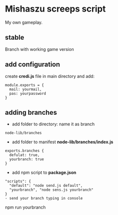 # Mishaszu screeps script

My own gameplay.


## stable

Branch with working game version

## add configuration
create **credi.js** file in main directory and add:
```
module.exports = {
  mail: yourmail,
  pas: yourpassword
}
```

## adding branches

- add folder to directory:
name it as branch
```
node-lib/branches
```
- add folder to manifest **node-lib/branches/index.js**
```
exports.branches {
  defulat: true,
  yourbranch: true
}
```
- add npm script to **package.json**
```
"scripts": {
  "default": "node send.js default",
  "yourbranch", "node sens.js yourbranch"
}
- send your branch typing in console
```
npm run yourbranch
```